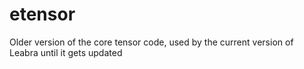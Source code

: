 # etensor
Older version of the core tensor code, used by the current version of Leabra until it gets updated
